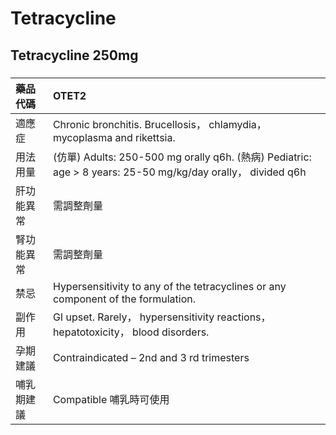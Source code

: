 # Tetracycline

## Tetracycline 250mg

##### 

| 藥品代碼   | OTET2                                                                                                       |
|:-----------|:------------------------------------------------------------------------------------------------------------|
| 適應症     | Chronic bronchitis. Brucellosis， chlamydia， mycoplasma and rikettsia.                                     |
| 用法用量   | (仿單) Adults: 250-500 mg orally q6h. (熱病) Pediatric: age > 8 years: 25-50 mg/kg/day orally， divided q6h |
| 肝功能異常 | 需調整劑量                                                                                                  |
| 腎功能異常 | 需調整劑量                                                                                                  |
| 禁忌       | Hypersensitivity to any of the tetracyclines or any component of the formulation.                           |
| 副作用     | GI upset. Rarely， hypersensitivity reactions， hepatotoxicity， blood disorders.                           |
| 孕期建議   | Contraindicated – 2nd and 3 rd trimesters                                                                   |
| 哺乳期建議 | Compatible 哺乳時可使用                                                                                     |

